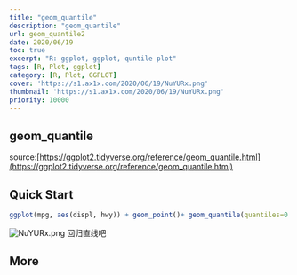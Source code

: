 ```yaml
---
title: "geom_quantile"
description: "geom_quantile"
url: geom_quantile2
date: 2020/06/19
toc: true
excerpt: "R: ggplot, ggplot, quntile plot"
tags: [R, Plot, ggplot]
category: [R, Plot, GGPLOT]
cover: 'https://s1.ax1x.com/2020/06/19/NuYURx.png'
thumbnail: 'https://s1.ax1x.com/2020/06/19/NuYURx.png'
priority: 10000
---
```


## geom_quantile

source:[https://ggplot2.tidyverse.org/reference/geom_quantile.html](https://ggplot2.tidyverse.org/reference/geom_quantile.html)

<a name="xsBW1"></a>
## Quick Start
```r
ggplot(mpg, aes(displ, hwy)) + geom_point()+ geom_quantile(quantiles=0.5)
```

![NuYURx.png](https://s1.ax1x.com/2020/06/19/NuYURx.png)
回归直线吧

## More






